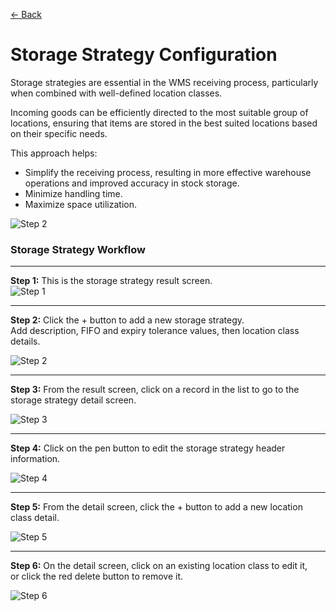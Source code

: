 [← Back](miniWMSConfiguration.md)

# Storage Strategy Configuration

Storage strategies are essential in the WMS receiving process, particularly when combined with well-defined location classes. 

Incoming goods can be efficiently directed to the most suitable group of locations, ensuring that items are stored in the best suited locations based on their specific needs.

This approach helps:

- Simplify the receiving process, resulting in more effective warehouse operations and improved accuracy in stock storage.
- Minimize handling time.
- Maximize space utilization.

![Step 2](asset/storageStrategy.png)
  

### Storage Strategy Workflow

---

**Step 1:** This is the storage strategy result screen.  
![Step 1](asset/storageStrategy1.png)

---

**Step 2:** Click the + button to add a new storage strategy.  
Add description, FIFO and expiry tolerance values, then location class details.  

![Step 2](asset/storageStrategy5.png)

---

**Step 3:** From the result screen, click on a record in the list to go to the storage strategy detail screen.  

![Step 3](asset/storageStrategy4.png)

---

**Step 4:** Click on the pen button to edit the storage strategy header information.  

![Step 4](asset/storageStrategy3.png)

---

**Step 5:** From the detail screen, click the + button to add a new location class detail.  

![Step 5](asset/storageStrategy6.png)

---

**Step 6:** On the detail screen, click on an existing location class to edit it,  
or click the red delete button to remove it.  

![Step 6](asset/storageStrategy2.png)


